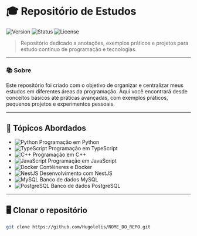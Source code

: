 # 🎓 Repositório de Estudos  

![Version](https://img.shields.io/badge/version-v1.0.0-blue.svg) ![Status](https://img.shields.io/badge/status-in%20progress-yellow.svg) ![License](https://img.shields.io/badge/license-MIT-green.svg)

> Repositório dedicado a anotações, exemplos práticos e projetos para estudo contínuo de programação e tecnologias.  

---

### 📚 Sobre
Este repositório foi criado com o objetivo de organizar e centralizar meus estudos em diferentes áreas da programação. Aqui você encontrará desde conceitos básicos até práticas avançadas, com exemplos práticos, pequenos projetos e experimentos pessoais.  

---

## 🚀 Tópicos Abordados

- ![Python](https://img.shields.io/badge/-Python-3776AB?style=for-the-badge&logo=python&logoColor=white) Programação em Python  
- ![TypeScript](https://img.shields.io/badge/-TypeScript-007ACC?style=for-the-badge&logo=typescript&logoColor=white) Programação em TypeScript  
- ![C++](https://img.shields.io/badge/-C++-00599C?style=for-the-badge&logo=c%2B%2B&logoColor=white) Programação em C++  
- ![JavaScript](https://img.shields.io/badge/-JavaScript-F7DF1E?style=for-the-badge&logo=javascript&logoColor=black) Programação em JavaScript  
- ![Docker](https://img.shields.io/badge/-Docker-2496ED?style=for-the-badge&logo=docker&logoColor=white) Contêineres e Docker  
- ![NestJS](https://img.shields.io/badge/-NestJS-E0234E?style=for-the-badge&logo=nestjs&logoColor=white) Desenvolvimento com NestJS  
- ![MySQL](https://img.shields.io/badge/-MySQL-4479A1?style=for-the-badge&logo=mysql&logoColor=white) Banco de dados MySQL  
- ![PostgreSQL](https://img.shields.io/badge/-PostgreSQL-316192?style=for-the-badge&logo=postgresql&logoColor=white) Banco de dados PostgreSQL  


---

## 🖥️ Clonar o repositório

```bash
git clone https://github.com/Hugolelis/NOME_DO_REPO.git
```

